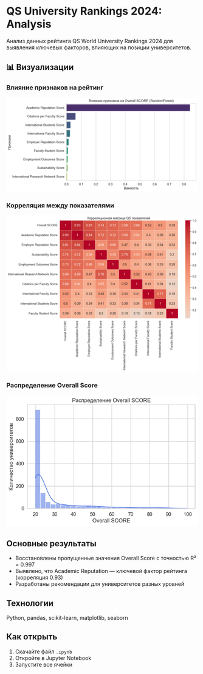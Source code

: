 # QS University Rankings 2024: Analysis

Анализ данных рейтинга QS World University Rankings 2024 для выявления ключевых факторов, влияющих на позиции университетов.

## 📊 Визуализации

### Влияние признаков на рейтинг
![Feature Importance](feature_importance.png)

### Корреляция между показателями
![Correlation](correlation_heatmap.png)

### Распределение Overall Score
![Distribution](distribution.png)

## Основные результаты

- Восстановлены пропущенные значения Overall Score с точностью R² = 0.997
- Выявлено, что Academic Reputation — ключевой фактор рейтинга (корреляция 0.93)
- Разработаны рекомендации для университетов разных уровней

## Технологии

Python, pandas, scikit-learn, matplotlib, seaborn

## Как открыть

1. Скачайте файл `.ipynb`
2. Откройте в Jupyter Notebook
3. Запустите все ячейки
